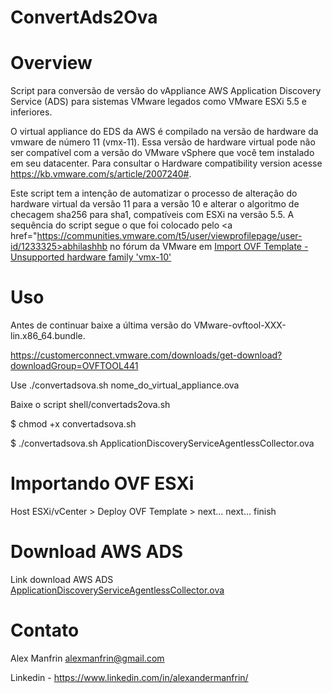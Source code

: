 # ConvertAds2Ova

# Overview

Script para conversão de versão do vAppliance AWS Application Discovery Service (ADS) para sistemas VMware legados como VMware ESXi 5.5 e inferiores.

O virtual appliance do EDS da AWS é compilado na versão de hardware da vmware de número 11 (vmx-11). Essa versão de hardware virtual pode não ser compatível com a versão do VMware vSphere que você tem instalado em seu datacenter. Para consultar o Hardware compatibility version acesse https://kb.vmware.com/s/article/2007240#. 

Este script tem a intenção de automatizar o processo de alteração do hardware virtual da versão 11 para a versão 10 e alterar o algoritmo de checagem sha256 para sha1, compatíveis com ESXi na versão 5.5. A sequência do script segue o que foi colocado pelo <a href="https://communities.vmware.com/t5/user/viewprofilepage/user-id/1233325>abhilashhb</a> no fórum da VMware em <a href="https://communities.vmware.com/t5/ESXi-Discussions/Import-OVF-Template-Unsupported-hardware-family-vmx-10/td-p/2696817">Import OVF Template - Unsupported hardware family 'vmx-10'</a>


# Uso

Antes de continuar baixe a última versão do VMware-ovftool-XXX-lin.x86_64.bundle.

  https://customerconnect.vmware.com/downloads/get-download?downloadGroup=OVFTOOL441

Use ./convertadsova.sh nome_do_virtual_appliance.ova


  Baixe o script shell/convertads2ova.sh

  $ chmod +x convertadsova.sh

  $ ./convertadsova.sh ApplicationDiscoveryServiceAgentlessCollector.ova

# Importando OVF ESXi

Host ESXi/vCenter > Deploy OVF Template > next... next... finish

# Download AWS ADS

Link download AWS ADS <a href="https://s3.us-west-2.amazonaws.com/aws.agentless.discovery.collector.bundle/releases/latest/ApplicationDiscoveryServiceAgentlessCollector.ova" target="_blank">ApplicationDiscoveryServiceAgentlessCollector.ova</a>


# Contato

Alex Manfrin <alexmanfrin@gmail.com>

Linkedin - https://www.linkedin.com/in/alexandermanfrin/



